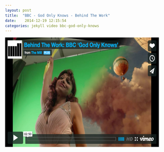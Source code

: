 ```yaml
---
layout: post
title:  "BBC - God Only Knows - Behind The Work"
date:    2014-12-19 12:15:54
categories: jekyll video bbc-god-only-knows
---
```


<div id='110360082' class="vimeo"><a href='http://player.vimeo.com/video/110360082'><img src='/assets/video-bbc-god-only-knows.png' width="640" height="360" class="img-thumbnail"/></a></div>
